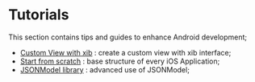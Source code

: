 # Tutorials
This section contains tips and guides to enhance Android development;

- [Custom View with xib](https://github.com/FabrizioCaldarelli/iOS-Cookbook/blob/master/Topics/Tutorials/Custom%20View%with%20xib.md) : create a custom view with xib interface;
- [Start from scratch](https://github.com/FabrizioCaldarelli/iOS-Cookbook/blob/master/Topics/Tutorials/Start%20from%20scratch.md) : base structure of every iOS Application;
- [JSONModel library](https://github.com/FabrizioCaldarelli/iOS-Cookbook/blob/master/Topics/Tutorials/JSONModel%20library.md) : advanced use of JSONModel;
